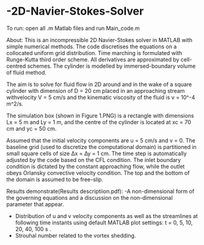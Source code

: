 # -2D-Navier-Stokes-Solver

To run: open all .m Matlab files and run Main_code.m

About:
This is an incompressible 2D Navier-Stokes solver in MATLAB with simple numerical methods. The code discretises the equations on a
collocated uniform grid distribution. Time marching is formulated with Runge-Kutta third order scheme. All derivatives are approximated by
cell-centred schemes. The cylinder is modelled by immersed-boundary volume of fluid method. 

The aim is to solve for fluid flow in 2D around and in the wake of a square cylinder with dimension of D = 20 cm
placed in an approaching stream withvelocity V = 5 cm/s and the kinematic viscosity of the fluid is v = 10^-4 m^2/s. 

The simulation box (shown in Figure 1.PNG) is a rectangle with dimensions Lx = 5 m
and Ly = 1 m, and the centre of the cylinder is located at xc = 70 cm and yc = 50 cm.

Assumed that the initial velocity components are u = 5 cm/s and v = 0. 
The baseline grid (used to discretize the computational domain) is
partitioned in small square cells of size ∆x = ∆y = 1 cm. The time step is
automatically adjusted by the code based on the CFL condition. The inlet
boundary condition is dictated by the constant approaching flow, while the
outlet obeys Orlansky convective velocity condition. The top and the bottom
of the domain is assumed to be free-slip.

Results demonstrate(Results descriptiion.pdf):
-A non-dimensional form of the governing equations and a discussion on
the non-dimensional parameter that appear.
- Distribution of u and v velocity components as well as the
streamlines at following time instants using default MATLAB plot
settings: t = 0, 5, 10, 20, 40, 100 s .
- Strouhal number related to the vortex shedding.
